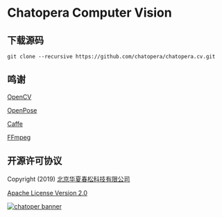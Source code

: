 # Chatopera Computer Vision

## 下载源码

```
git clone --recursive https://github.com/chatopera/chatopera.cv.git
```

## 鸣谢

[OpenCV](https://opencv.org/)

[OpenPose](https://github.com/CMU-Perceptual-Computing-Lab/openpose)

[Caffe](https://github.com/BVLC/caffe)

[FFmpeg](https://ffmpeg.zeranoe.com/)

## 开源许可协议

Copyright (2019) <a href="https://www.chatopera.com/" target="_blank">北京华夏春松科技有限公司</a>

[Apache License Version 2.0](./LICENSE)

[![chatoper banner][co-banner-image]][co-url]

[co-banner-image]: https://user-images.githubusercontent.com/3538629/42383104-da925942-8168-11e8-8195-868d5fcec170.png
[co-url]: https://www.chatopera.com
